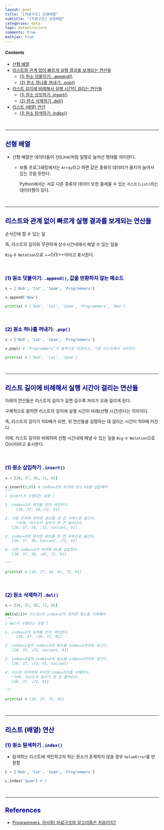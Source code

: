 ```yaml
---
layout: post
title: "[자료구조] 선형배열"
subtitle: "[자료구조] 선형배열"
categories: data
tags: datastructure
comments: true
mathjax: true
---
```

#### Contents
- [선형 배열](#선형-배열)
- [리스트와 관계 없이 빠르게 실행 결과를 보게되는 연산들](#리스트와-관계-없이-빠르게-실행-결과를-보게되는-연산들)
  - [(1) 원소 덧붙이기: .append()](#1-원소-덧붙이기-append)
  - [(2) 원소 하나를 꺼내기: .pop()](#2-원소-하나를-꺼내기-pop)
- [리스트 길이에 비례해서 실행 시간이 걸리는 연산들](#리스트-길이에-비례해서-실행-시간이-걸리는-연산들)
  - [(1) 원소 삽입하기 .insert()](#1-원소-삽입하기-insert)
  - [(2) 원소 삭제하기 .del()](#2-원소-삭제하기-del)
- [리스트 (배열) 연산](#리스트-배열-연산)
  - [(1) 원소 탐색하기 .index()](#1-원소-탐색하기-index)

<br>

---

## <span style="color:navy">선형 배열<span>

- 선형 배열은 데이터들이 선(Line)처럼 일렬로 늘어선 형태를 의미한다.
    - 보통 프로그래밍에서는 `Array`라고 하면 같은 종류의 데이터가 줄지어 늘어서 있는 것을 뜻한다.
        
        Python에서는 서로 다른 종류의 데이터 또한 줄세울 수 있는 `리스트(List)`라는 데이터형이 있다.

<br>     

---

## <span style="color:navy">리스트와 관계 없이 빠르게 실행 결과를 보게되는 연산들<span>

순식간에 할 수 있는 일

즉, 리스트의 길이와 무관하게 상수시간내에서 해낼 수 있는 일을 

`Big-O Notation`으로 ++O(1)++이라고 표시한다.

<br>

### <span style="color:navy">(1) 원소 덧붙이기: `.append()`, 값을 반환하지 않는 메소드<span>

```python
x = ['Bob', 'Cat', 'Spam', 'Programmers']

x.append('New')

print(x) # ['Bob', 'Cat', 'Spam', 'Programmers', 'New']
```

<br>

### <span style="color:navy">(2) 원소 하나를 꺼내기: `.pop()`<span>

```python
x = ['Bob', 'Cat', 'Spam', 'Programmers']

x.pop() # 'Programmers'가 출력으로 아웃되고, 기존 리스트에서 사라진다.

print(x) # ['Bob', 'Cat', 'Spam']
```

<br>

---

## <span style="color:navy">리스트 길이에 비례해서 실행 시간이 걸리는 연산들<span>

아래의 연산들은 리스트의 길이가 길면 길수록 처리가 오래 걸리게 된다.

구체적으로 말하면 리스트의 길이에 실행 시간이 비례(선형 시간)한다는 의미이다.

즉, 리스트의 길이가 100배가 되면, 위 연산들을 실행하는 데 걸리는 시간이 100배 커진다.

이때, 리스트 길이와 비례하여 선형 시간내에 해낼 수 있는 일을 `Big-O Notation`으로 $`O(n)`$이라고 표시한다.

<br>

### <span style="color:navy">(1) 원소 삽입하기 `.insert()`<span>

```python
x = [20, 37, 58, 72, 91]

x.insert(3,65) # index=3의 위치에 원소 65를 삽입해라
"""
[ insert가 수행되는 과정 ]

1. index=3의 위치를 먼저 색인한다. 
	 [20, 37, 58,↓72, 91]

2. 가장 우측에 위치한 원소를 한 칸 우측으로 옮긴다.
	 *이때, 리스트의 길이가 한 칸 늘어난다. 
   [20, 37, 58, ↓72, Vaccant, 91]

3. index=3에 위치한 원소를 한 칸 우측으로 옮긴다.
   [20, 37, 58, Vaccant, ↓72, 91]

4. 기존 index=3의 위치에 65를 삽입한다.
   [20, 37, 58, ↓65, 72, 91]

"""

print(x) # [20, 37, 58, 65, 72, 91]
```

<br>

### <span style="color:navy">(2) 원소 삭제하기 `.del()`<span>

```python
x = [20, 37, 58, 72, 91]

del(x[2])# 리스트x의 index=2의 위치한 원소를 삭제해라
"""
[ del이 수행되는 과정 ]

1. index=2의 위치를 먼저 색인한다.
	 [20, 37, ↓58, 72, 91]

2. index=2앞의 index=3의 원소를 index=2위치로 당긴다.
   [20, 37, ↓72, Vaccant, 91]

3. index=3앞의 index=4의 원소를 index=3위치로 당긴다.
   [20, 37, ↓72, 91, Vaccant]

4. 리스트 마지막에 위치한 index자리를 삭제한다.
   *이때, 리스트의 길이가 한 칸 줄어든다.
   [20, 37, ↓72, 91]

"""

print(x) # [20, 37, 72, 91]
```

<br>

---

## <span style="color:navy">리스트 (배열) 연산 <span>

### <span style="color:navy">(1) 원소 탐색하기 `.index()`<span>

- 탐색하는 리스트에 색인하고자 하는 원소가 존재하지 않을 경우 `ValueError`를 반환함

```python
L = ['Bob', 'Cat', 'Spam', 'Programmers']

L.index('Spam') # 2
```

<br>


---


## <span style="color:navy">References<span>
- [Programmers, 어서와! 자료구조와 알고리즘은 처음이지?](https://school.programmers.co.kr/learn/courses/57/57-%EC%96%B4%EC%84%9C%EC%99%80-%EC%9E%90%EB%A3%8C%EA%B5%AC%EC%A1%B0%EC%99%80-%EC%95%8C%EA%B3%A0%EB%A6%AC%EC%A6%98%EC%9D%80-%EC%B2%98%EC%9D%8C%EC%9D%B4%EC%A7%80)
